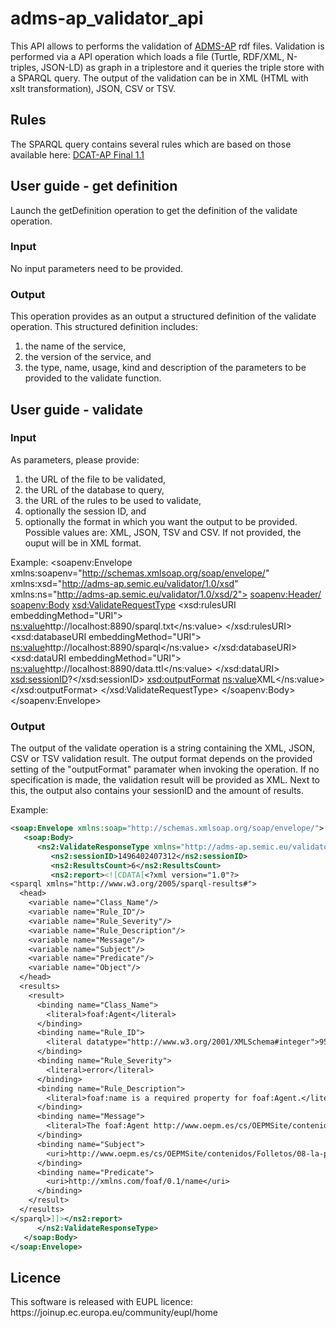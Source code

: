 # adms-ap_validator_api

This API allows to performs the validation of <a href="https://joinup.ec.europa.eu/asset/dcat_application_profile/description">ADMS-AP</a> rdf files.
Validation is performed via a API operation which loads a file (Turtle, RDF/XML, N-triples, JSON-LD) as graph in a triplestore and it queries the triple store with a SPARQL query.
The output of the validation can be in XML (HTML with xslt transformation), JSON, CSV or TSV.

<h2>Rules</h2>

The SPARQL query contains several rules which are based on those available here:
<a href="https://joinup.ec.europa.eu/asset/dcat_application_profile/asset_release/dcat-application-profile-data-portals-europe-final">DCAT-AP Final 1.1</a>

<h2>User guide - get definition</h2>

Launch the getDefinition operation to get the definition of the validate operation.

<h3>Input</h3>

No input parameters need to be provided.

<h3>Output</h3>

This operation provides as an output a structured definition of the validate operation.
This structured definition includes:
 <ol>
  <li>the name of the service,</li>
  <li>the version of the service, and</li>
  <li>the type, name, usage, kind and description of the parameters to be provided to the validate function.</li>
 </ol>
  
<h2>User guide - validate</h2>

<h3>Input</h3>

As parameters, please provide:
    <ol>
    <li>the URL of the file to be validated,</li>
    <li>the URL of the database to query,</li>
    <li>the URL of the rules to be used to validate,</li>
    <li>optionally the session ID, and </li>
    <li>optionally the format in which you want the output to be provided. Possible values are: XML, JSON, TSV and CSV. If not provided, the ouput will be in XML format.</li>
    </ol>

Example:
<soapenv:Envelope xmlns:soapenv="http://schemas.xmlsoap.org/soap/envelope/" xmlns:xsd="http://adms-ap.semic.eu/validator/1.0/xsd" xmlns:ns="http://adms-ap.semic.eu/validator/1.0/xsd/2">
   <soapenv:Header/>
   <soapenv:Body>
      <xsd:ValidateRequestType>
         <xsd:rulesURI embeddingMethod="URI">
            <ns:value>http://localhost:8890/sparql.txt</ns:value>
         </xsd:rulesURI>
         <xsd:databaseURI embeddingMethod="URI">
            <ns:value>http://localhost:8890/sparql</ns:value>
         </xsd:databaseURI>
         <xsd:dataURI embeddingMethod="URI">
            <ns:value>http://localhost:8890/data.ttl</ns:value>
         </xsd:dataURI>
         <!--Optional:-->
         <xsd:sessionID>?</xsd:sessionID>
         <!--Optional:-->
         <xsd:outputFormat>
            <ns:value>XML</ns:value>
         </xsd:outputFormat>
      </xsd:ValidateRequestType>
   </soapenv:Body>
</soapenv:Envelope>

<h3>Output</h3>

The output of the validate operation is a string containing the XML, JSON, CSV or TSV validation result. The output format depends on the provided setting of the "outputFormat" paramater when invoking the operation. If no specification is made, the validation result will be provided as XML.
Next to this, the output also contains your sessionID and the amount of results.

Example:
```xml
<soap:Envelope xmlns:soap="http://schemas.xmlsoap.org/soap/envelope/">
   <soap:Body>
      <ns2:ValidateResponseType xmlns="http://adms-ap.semic.eu/validator/1.0/xsd/2" xmlns:ns2="http://adms-ap.semic.eu/validator/1.0/xsd" xmlns:ns3="http://www.gitb.com/core/v1/">
         <ns2:sessionID>1496402407312</ns2:sessionID>
         <ns2:ResultsCount>6</ns2:ResultsCount>
         <ns2:report><![CDATA[<?xml version="1.0"?>
<sparql xmlns="http://www.w3.org/2005/sparql-results#">
  <head>
    <variable name="Class_Name"/>
    <variable name="Rule_ID"/>
    <variable name="Rule_Severity"/>
    <variable name="Rule_Description"/>
    <variable name="Message"/>
    <variable name="Subject"/>
    <variable name="Predicate"/>
    <variable name="Object"/>
  </head>
  <results>
    <result>
      <binding name="Class_Name">
        <literal>foaf:Agent</literal>
      </binding>
      <binding name="Rule_ID">
        <literal datatype="http://www.w3.org/2001/XMLSchema#integer">95</literal>
      </binding>
      <binding name="Rule_Severity">
        <literal>error</literal>
      </binding>
      <binding name="Rule_Description">
        <literal>foaf:name is a required property for foaf:Agent.</literal>
      </binding>
      <binding name="Message">
        <literal>The foaf:Agent http://www.oepm.es/cs/OEPMSite/contenidos/Folletos/08-la-patente-europea.html does not have a foaf:name property.</literal>
      </binding>
      <binding name="Subject">
        <uri>http://www.oepm.es/cs/OEPMSite/contenidos/Folletos/08-la-patente-europea.html</uri>
      </binding>
      <binding name="Predicate">
        <uri>http://xmlns.com/foaf/0.1/name</uri>
      </binding>
    </result>
  </results>
</sparql>]]></ns2:report>
      </ns2:ValidateResponseType>
   </soap:Body>
</soap:Envelope>
```

<h2>Licence</h2>
This software is released with EUPL licence: https://joinup.ec.europa.eu/community/eupl/home

